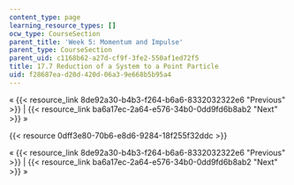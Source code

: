 ```yaml
---
content_type: page
learning_resource_types: []
ocw_type: CourseSection
parent_title: 'Week 5: Momentum and Impulse'
parent_type: CourseSection
parent_uid: c1168b62-a27d-cf9f-3fe2-550af1ed72f5
title: 17.7 Reduction of a System to a Point Particle
uid: f28687ea-d20d-420d-06a3-9e668b5b95a4
---
```


« {{< resource_link 8de92a30-b4b3-f264-b6a6-8332032322e6 "Previous" >}} | {{< resource_link ba6a17ec-2a64-e576-34b0-0dd9fd6b8ab2 "Next" >}} »

{{< resource 0dff3e80-70b6-e8d6-9284-18f255f32ddc >}}

« {{< resource_link 8de92a30-b4b3-f264-b6a6-8332032322e6 "Previous" >}} | {{< resource_link ba6a17ec-2a64-e576-34b0-0dd9fd6b8ab2 "Next" >}} »